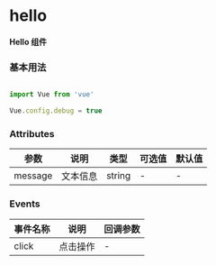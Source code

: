 # hello
**Hello 组件**

### 基本用法


```javascript

import Vue from 'vue'

Vue.config.debug = true

```


### Attributes
| 参数      | 说明    | 类型      | 可选值       | 默认值   |
|---------- |-------- |---------- |-------------  |-------- |
| message  | 文本信息    | string   | - | -|

### Events
| 事件名称      | 说明    | 回调参数      |
|---------- |-------- |---------- |
| click  | 点击操作    | -         |